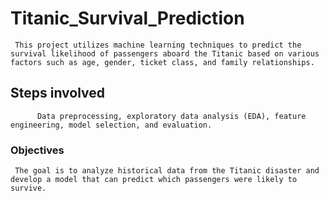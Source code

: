 # Titanic_Survival_Prediction
     This project utilizes machine learning techniques to predict the survival likelihood of passengers aboard the Titanic based on various factors such as age, gender, ticket class, and family relationships.
  ## Steps involved
          Data preprocessing, exploratory data analysis (EDA), feature engineering, model selection, and evaluation.
  ### Objectives
     The goal is to analyze historical data from the Titanic disaster and develop a model that can predict which passengers were likely to survive.
